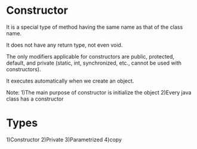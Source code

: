 # Constructor
It is a special type of method having the same name as that of the class name.

It does not have any return type, not even void.

The only modifiers applicable for constructors are public, protected, default, and private (static, int, synchronized, etc., cannot be used with constructors).

It executes automatically when we create an object.

Note:
1)The main purpose of constructor is initialize the object
2)Every java class has a constructor


# Types
1)Constructor
2)Private
3)Parametrized
4)copy